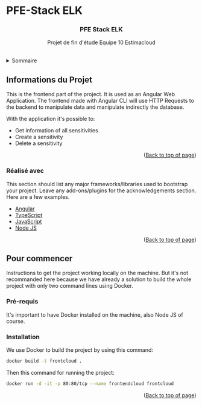 # PFE-Stack ELK
<div id="top"></div>

<h3 align="center">PFE Stack ELK</h3>

  <p align="center">
    Projet de fin d'étude Equipe 10 Estimacloud
    <br />
    <br />
  </p>

<!-- TABLE OF CONTENTS-->
<details>
  <summary>Sommaire</summary>
  <ol>
    <li>
      <a href="#about-the-project">Informations du projet</a>
      <ul>
        <li><a href="#built-with">Réalisé avec</a></li>
      </ul>
    </li>
    <li>
      <a href="#getting-started">Pour commencer</a>
      <ul>
        <li><a href="#prerequisites">Pré-requis</a></li>
        <li><a href="#installation">Installation</a></li>
      </ul>
    </li>
  </ol>
</details>



<!-- ABOUT THE PROJECT -->
## Informations du Projet


This is the frontend part of the project. It is used as an Angular Web Application.
The frontend made with Angular CLI will use HTTP Requests to the backend to manipulate data and manipulate indirectly the database.

With the application it's possible to:
* Get information of all sensitivities
* Create a sensitivity
* Delete a sensitivity


<p align="right">(<a href="#top">Back to top of page</a>)</p>



### Réalisé avec

This section should list any major frameworks/libraries used to bootstrap your project. Leave any add-ons/plugins for the acknowledgements section. Here are a few examples.

* [Angular](https://angular.io/)
* [TypeScript](https://www.typescriptlang.org/)
* [JavaScript](https://developer.mozilla.org/fr/docs/Web/JavaScript)
* [Node JS](https://nodejs.org/en/)

<p align="right">(<a href="#top">Back to top of page</a>)</p>



<!-- GETTING STARTED -->
## Pour commencer

Instructions to get the project working locally on the machine. But it's not recommanded here because we have already a solution to build the whole project with only two command lines using Docker.

### Pré-requis

It's important to have Docker installed on the machine, also Node JS of course.

### Installation

We use Docker to build the project by using this command:
```sh
docker build -t frontcloud .
```

Then this command for running the project:

```sh
docker run -d -it -p 80:80/tcp --name frontendcloud frontcloud
```


<p align="right">(<a href="#top">Back to top of page</a>)</p>

